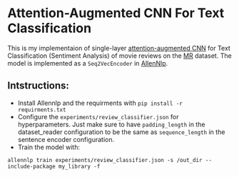 # Attention-Augmented CNN For Text Classification
This is my implementaion of single-layer [attention-augmented CNN](https://arxiv.org/abs/1904.09925) for Text Classification (Sentiment Analysis) of movie reviews on the [MR](http://www.cs.cornell.edu/people/pabo/movie-review-data/) dataset. The model is implemented as a `Seq2VecEncoder` in [AllenNlp](https://github.com/allenai/allennlp).

## Intstructions:

* Install Allennlp and the requirments with `pip install -r requirments.txt`
* Configure the `experiments/review_classifier.json` for hyperparameters. Just make sure to have `padding_length` in the dataset_reader configuration to be the same as `sequence_length` in the sentence encoder configuration.
* Train the model with: 

```
allennlp train experiments/review_classifier.json -s /out_dir --include-package my_library -f

```
